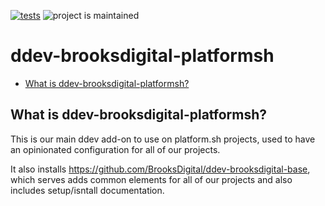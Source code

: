 [![tests](https://github.com/BrooksDigital/ddev-brooksdigital-platformsh/actions/workflows/tests.yml/badge.svg)](https://github.com/BrooksDigital/ddev-brooksdigital-platformsh/actions/workflows/tests.yml)
![project is maintained](https://img.shields.io/maintenance/yes/2024.svg)

# ddev-brooksdigital-platformsh <!-- omit in toc -->

<!-- toc -->

- [What is ddev-brooksdigital-platformsh?](#what-is-ddev-brooksdigital-platformsh)

<!-- tocstop -->

## What is ddev-brooksdigital-platformsh?

This is our main ddev add-on to use on platform.sh projects, used to have an
opinionated configuration for all of our projects.

It also installs https://github.com/BrooksDigital/ddev-brooksdigital-base, which
serves adds common elements for all of our projects and also includes setup/isntall
documentation.
